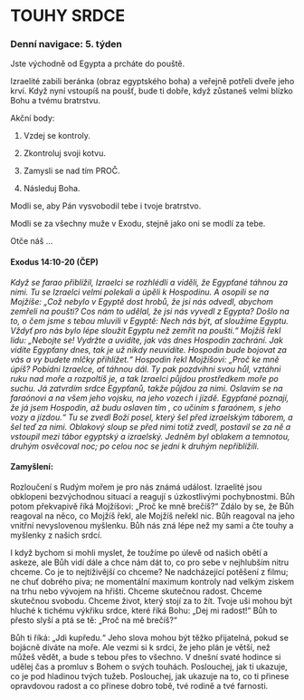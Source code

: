 # TOUHY SRDCE

### Denní navigace: 5. týden


Jste východně od Egypta a prcháte do pouště.

Izraelité zabili beránka (obraz egyptského boha) a veřejně potřeli dveře jeho krví. Když nyní vstoupíš na poušť, bude ti dobře, když zůstaneš velmi blízko Bohu a tvému bratrstvu.

Akční body:
1. Vzdej se kontroly.

2. Zkontroluj svoji kotvu.

3. Zamysli se nad tím PROČ.

4. Následuj Boha.

Modli se, aby Pán vysvobodil tebe i tvoje bratrstvo.

Modli se za všechny muže v Exodu, stejně jako oni se modlí za tebe.

Otče náš …


#### Exodus 14:10-20 (ČEP)
*Když se farao přiblížil, Izraelci se rozhlédli a viděli, že Egypťané táhnou za nimi. Tu se Izraelci velmi polekali a úpěli k Hospodinu. A osopili se na Mojžíše: „Což nebylo v Egyptě dost hrobů, že jsi nás odvedl, abychom zemřeli na poušti? Cos nám to udělal, že jsi nás vyvedl z Egypta? Došlo na to, o čem jsme s tebou mluvili v Egyptě: Nech nás být, ať sloužíme Egyptu. Vždyť pro nás bylo lépe sloužit Egyptu než zemřít na poušti.“ Mojžíš řekl lidu: „Nebojte se! Vydržte a uvidíte, jak vás dnes Hospodin zachrání. Jak vidíte Egypťany dnes, tak je už nikdy neuvidíte. Hospodin bude bojovat za vás a vy budete mlčky přihlížet.“ Hospodin řekl Mojžíšovi: „Proč ke mně úpíš? Pobídni Izraelce, ať táhnou dál. Ty pak pozdvihni svou hůl, vztáhni ruku nad moře a rozpoltíš je, a tak Izraelci půjdou prostředkem moře po suchu. Já zatvrdím srdce Egypťanů, takže půjdou za nimi. Oslavím se na faraónovi a na všem jeho vojsku, na jeho vozech i jízdě. Egypťané poznají, že já jsem Hospodin, až budu oslaven tím , co učiním s faraónem, s jeho vozy a jízdou.“ Tu se zvedl Boží posel, který šel před izraelským táborem, a šel teď za nimi. Oblakový sloup se před nimi totiž zvedl, postavil se za ně a vstoupil mezi tábor egyptský a izraelský. Jedněm byl oblakem a temnotou, druhým osvěcoval noc; po celou noc se jedni k druhým nepřiblížili.*

#### Zamyšlení:
Rozloučení s Rudým mořem je pro nás známá událost. Izraelité jsou obklopeni bezvýchodnou situací a reagují s úzkostlivými pochybnostmi. Bůh potom překvapivě říká Mojžíšovi: „Proč ke mně brečíš?“ Zdálo by se, že Bůh reagoval na něco, co Mojžíš řekl, ale Mojžíš neřekl nic. Bůh reagoval na jeho vnitřní nevyslovenou myšlenku. Bůh nás zná lépe než my sami a čte touhy a myšlenky z našich srdcí.

I když bychom si mohli myslet, že toužíme po úlevě od našich obětí a askeze, ale Bůh vidí dále a chce nám dát to, co pro sebe v nejhlubším nitru chceme. Co je to nejtíživější co chceme? Ne nadcházející potěšení z filmu; ne chuť dobrého piva; ne momentální maximum kontroly nad velkým ziskem na trhu nebo vývojem na hřišti. Chceme skutečnou radost. Chceme skutečnou svobodu. Chceme život, který stojí za to žít. Tvoje uši mohou být hluché k tichému výkřiku srdce, které říká Bohu: „Dej mi radost!“ Bůh to přesto slyší a ptá se tě: „Proč na mě brečíš?“

Bůh ti říká: „Jdi kupředu.“ Jeho slova mohou být těžko přijatelná, pokud se bojácně díváte na moře. Ale vezmi si k srdci, že jeho plán je větší, než můžeš vědět, a bude s tebou přes to všechno. V dnešní svaté hodince si udělej čas a promluv s Bohem o svých touhách. Poslouchej, jak ti ukazuje, co je pod hladinou tvých tužeb. Poslouchej, jak ukazuje na to, co ti přinese opravdovou radost a co přinese dobro tobě, tvé  rodině a tvé farnosti.
